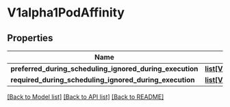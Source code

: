 # V1alpha1PodAffinity

## Properties
Name | Type | Description | Notes
------------ | ------------- | ------------- | -------------
**preferred_during_scheduling_ignored_during_execution** | [**list[V1alpha1WeightedPodAffinityTerm]**](V1alpha1WeightedPodAffinityTerm.md) |  | [optional] 
**required_during_scheduling_ignored_during_execution** | [**list[V1alpha1PodAffinityTerm]**](V1alpha1PodAffinityTerm.md) |  | [optional] 

[[Back to Model list]](../README.md#documentation-for-models) [[Back to API list]](../README.md#documentation-for-api-endpoints) [[Back to README]](../README.md)


